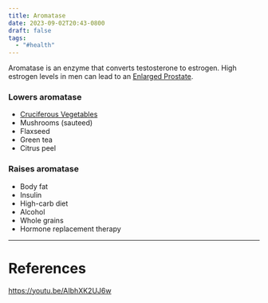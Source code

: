 ```yaml
---
title: Aromatase
date: 2023-09-02T20:43-0800
draft: false
tags:
  - "#health"
---
```


Aromatase is an enzyme that converts testosterone to estrogen.  High estrogen levels in men can lead to an [Enlarged Prostate](/notes/health/nutrition/nutrients/aromatase/enlarged-prostate).

### Lowers aromatase

- [Cruciferous Vegetables](/notes/health/nutrition/nutrients/aromatase/cruciferous-vegetables)
- Mushrooms (sauteed)
- Flaxseed
- Green tea
- Citrus peel

### Raises aromatase

- Body fat
- Insulin
- High-carb diet
- Alcohol
- Whole grains
- Hormone replacement therapy

---
# References

https://youtu.be/AIbhXK2UJ6w
